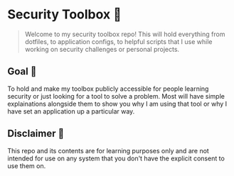 # Security Toolbox 🧰

> Welcome to my security toolbox repo! This will hold everything from dotfiles, to application configs, to helpful scripts that I use while working on security challenges or personal projects. 

## Goal 🎯

To hold and make my toolbox publicly accessible for people learning security or just looking for a tool to solve a problem. Most will have simple explainations alongside them to show you why I am using that tool or why I have set an application up a particular way.

## Disclaimer 🔔

This repo and its contents are for learning purposes only and are not intended for use on any system that you don't have the explicit consent to use them on.
